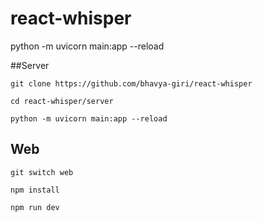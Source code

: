 # react-whisper

python -m uvicorn main:app --reload

##Server

```
git clone https://github.com/bhavya-giri/react-whisper
```

```
cd react-whisper/server
```

```
python -m uvicorn main:app --reload
```

## Web

```
git switch web
```

```
npm install
```

```
npm run dev
```
